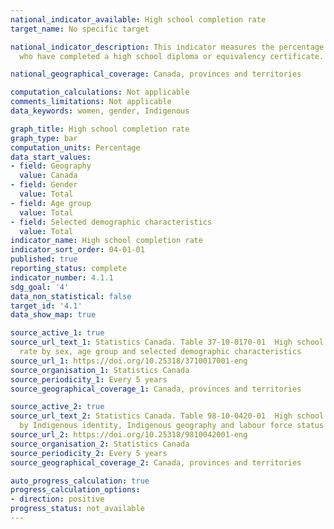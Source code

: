 ```yaml
---
national_indicator_available: High school completion rate
target_name: No specific target

national_indicator_description: This indicator measures the percentage of persons
  who have completed a high school diploma or equivalency certificate.

national_geographical_coverage: Canada, provinces and territories

computation_calculations: Not applicable
comments_limitations: Not applicable
data_keywords: women, gender, Indigenous

graph_title: High school completion rate
graph_type: bar
computation_units: Percentage
data_start_values:
- field: Geography
  value: Canada
- field: Gender
  value: Total
- field: Age group
  value: Total
- field: Selected demographic characteristics
  value: Total
indicator_name: High school completion rate
indicator_sort_order: 04-01-01
published: true
reporting_status: complete
indicator_number: 4.1.1
sdg_goal: '4'
data_non_statistical: false
target_id: '4.1'
data_show_map: true

source_active_1: true
source_url_text_1: Statistics Canada. Table 37-10-0170-01  High school completion
  rate by sex, age group and selected demographic characteristics
source_url_1: https://doi.org/10.25318/3710017001-eng
source_organisation_1: Statistics Canada
source_periodicity_1: Every 5 years
source_geographical_coverage_1: Canada, provinces and territories

source_active_2: true
source_url_text_2: Statistics Canada. Table 98-10-0420-01  High school completion
  by Indigenous identity, Indigenous geography and labour force status
source_url_2: https://doi.org/10.25318/9810042001-eng
source_organisation_2: Statistics Canada
source_periodicity_2: Every 5 years
source_geographical_coverage_2: Canada, provinces and territories

auto_progress_calculation: true
progress_calculation_options:
- direction: positive
progress_status: not_available
---
```

